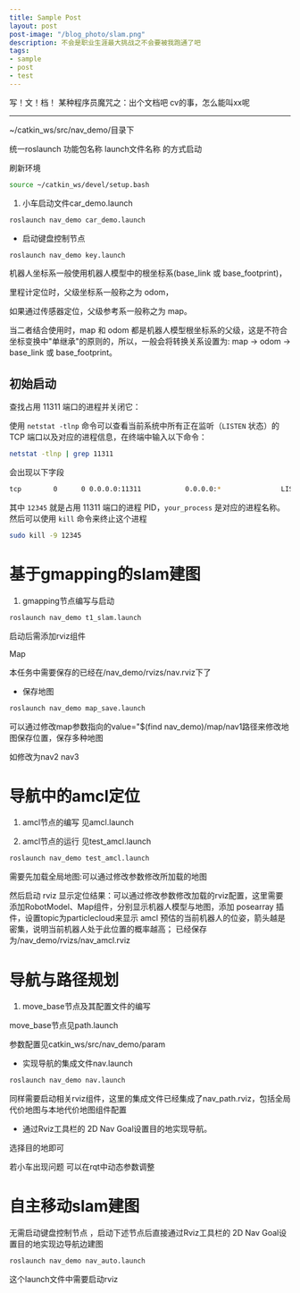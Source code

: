 ```yaml
---
title: Sample Post
layout: post
post-image: "/blog_photo/slam.png"
description: 不会是职业生涯最大挑战之不会要被我跑通了吧
tags:
- sample
- post
- test
---
```

写！文！档！
某种程序员魔咒之：出个文档吧
cv的事，怎么能叫xx呢


---




\~/catkin\_ws/src/nav\_demo/目录下

统一roslaunch 功能包名称 launch文件名称 的方式启动

刷新环境

```bash
source ~/catkin_ws/devel/setup.bash
```



1. 小车启动文件car\_demo.launch

```bash
roslaunch nav_demo car_demo.launch
```

* 启动键盘控制节点

```bash
roslaunch nav_demo key.launch
```

机器人坐标系一般使用机器人模型中的根坐标系(base\_link 或 base\_footprint)，

里程计定位时，父级坐标系一般称之为 odom，

如果通过传感器定位，父级参考系一般称之为 map。

当二者结合使用时，map 和 odom 都是机器人模型根坐标系的父级，这是不符合坐标变换中"单继承"的原则的，所以，一般会将转换关系设置为: map -> odom -> base\_link 或 base\_footprint。

## 初始启动



查找占用 11311 端口的进程并关闭它：

使用 `netstat -tlnp` 命令可以查看当前系统中所有正在监听（`LISTEN` 状态）的 TCP 端口以及对应的进程信息，在终端中输入以下命令：



```bash
netstat -tlnp | grep 11311
```

会出现以下字段

```bash
tcp        0      0 0.0.0.0:11311           0.0.0.0:*               LISTEN      12345/your_process
```



其中 `12345` 就是占用 11311 端口的进程 PID，`your_process` 是对应的进程名称。然后可以使用 `kill` 命令来终止这个进程

```bash
sudo kill -9 12345
```

# 基于gmapping的slam建图

1. gmapping节点编写与启动

```bash
roslaunch nav_demo t1_slam.launch
```

启动后需添加rviz组件

Map&#x20;

本任务中需要保存的已经在/nav\_demo/rvizs/nav.rviz下了



* 保存地图

```bash
roslaunch nav_demo map_save.launch
```

可以通过修改map参数指向的value="$(find nav\_demo)/map/nav1路径来修改地图保存位置，保存多种地图

如修改为nav2 nav3

# 导航中的amcl定位

1. amcl节点的编写 见amcl.launch

2. amcl节点的运行 见test\_amcl.launch

```bash
roslaunch nav_demo test_amcl.launch
```

需要先加载全局地图:可以通过修改参数修改所加载的地图

然后启动 rviz 显示定位结果：可以通过修改参数修改加载的rviz配置，这里需要添加RobotModel、Map组件，分别显示机器人模型与地图，添加 posearray 插件，设置topic为particlecloud来显示 amcl 预估的当前机器人的位姿，箭头越是密集，说明当前机器人处于此位置的概率越高； 已经保存为/nav\_demo/rvizs/nav\_amcl.rviz

# 导航与路径规划

1. move\_base节点及其配置文件的编写

move\_base节点见path.launch

参数配置见catkin\_ws/src/nav\_demo/param



* 实现导航的集成文件nav.launch

```bash
roslaunch nav_demo nav.launch
```

同样需要启动相关rviz组件，这里的集成文件已经集成了nav\_path.rviz，包括全局代价地图与本地代价地图组件配置

* 通过Rviz工具栏的 2D Nav Goal设置目的地实现导航。

选择目的地即可



若小车出现问题 可以在rqt中动态参数调整

# 自主移动slam建图

无需启动键盘控制节点 ，启动下述节点后直接通过Rviz工具栏的 2D Nav Goal设置目的地实现边导航边建图

```bash
roslaunch nav_demo nav_auto.launch
```

这个launch文件中需要启动rviz&#x20;
